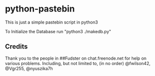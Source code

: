# python-pastebin
This is just a simple pastebin script in python3

To Initialize the Database run "python3 ./makedb.py"

## Credits

Thank you to the people in ##Fudster on chat.freenode.net for help on various problems.
Including, but not limited to, (in no order)  @fwilson42, @Vgr255, @nyuszika7h